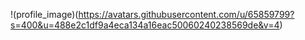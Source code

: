 !(profile_image)(https://avatars.githubusercontent.com/u/65859799?s=400&u=488e2c1df9a4eca134a16eac50060240238569de&v=4)
